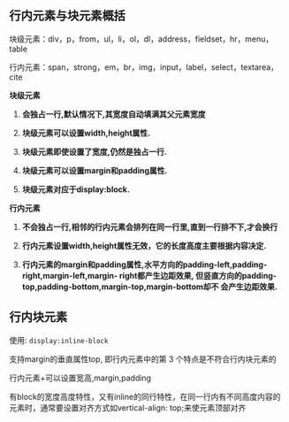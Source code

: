 ## 行内元素与块元素概括

块级元素：div，p，from，ul，li，ol，dl，address，fieldset，hr，menu，table

行内元素：span，strong，em，br，img，input，label，select，textarea，cite

**块级元素**

1. **会独占一行,默认情况下,其宽度自动填满其父元素宽度**

2. **块级元素可以设置width,height属性.**

3. **块级元素即使设置了宽度,仍然是独占一行.**

4. **块级元素可以设置margin和padding属性.**

5. **块级元素对应于display:block.**


**行内元素**

1. **不会独占一行,相邻的行内元素会排列在同一行里,直到一行排不下,才会换行**

2. **行内元素设置width,height属性无效，它的长度高度主要根据内容决定.**

3. **行内元素的margin和padding属性,水平方向的padding-left,padding-right,margin-left,margin- right都产生边距效果,
但竖直方向的padding-top,padding-bottom,margin-top,margin-bottom却不 会产生边距效果.**


## 行内块元素

使用: `display:inline-block`

支持margin的垂直属性top, 即行内元素中的第 3 个特点是不符合行内块元素的

行内元素+可以设置宽高,margin,padding

有block的宽度高度特性，又有inline的同行特性，在同一行内有不同高度内容的元素时，通常要设置对齐方式如vertical-align: top;来使元素顶部对齐
